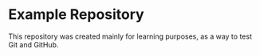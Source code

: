 # Example Repository

This repository was created mainly for learning purposes, as a way to test Git and GitHub.
